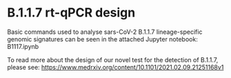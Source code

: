 # B.1.1.7 rt-qPCR design
Basic commands used to analyse sars-CoV-2 B.1.1.7 lineage-specific genomic signatures can be seen in the attached Jupyter notebook: B1117.ipynb

To read more about the design of our novel test for the detection of B.1.1.7, please see: 
https://www.medrxiv.org/content/10.1101/2021.02.09.21251168v1
